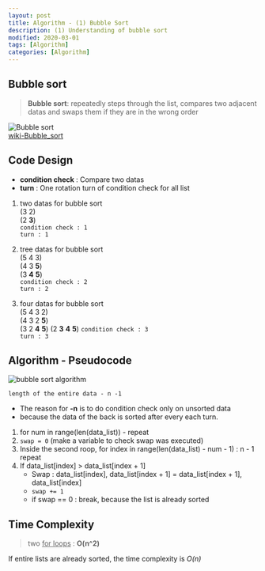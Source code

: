 ```yaml
---
layout: post
title: Algorithm - (1) Bubble Sort
description: (1) Understanding of bubble sort
modified: 2020-03-01
tags: [Algorithm]
categories: [Algorithm]
---
```


## Bubble sort
> **Bubble sort**: repeatedly steps through the list, compares two adjacent datas and swaps them if they are in the wrong order  

![Bubble sort](https://upload.wikimedia.org/wikipedia/commons/c/c8/Bubble-sort-example-300px.gif)  
[wiki-Bubble_sort](https://en.wikipedia.org/wiki/Bubble_sort)

## Code Design  
* **condition check** : Compare two datas  
* __turn__ : One rotation turn of condition check for all list    


1. two datas for bubble sort   
(3 2)  
(2 __3__)  
`condition check : 1`  
`turn : 1`  

2. tree datas for bubble sort  
(5 4 3)  
(4 3 __5__)  
(3 __4__ __5__)  
`condition check : 2`  
`turn : 2`  

3. four datas for bubble sort  
(5 4 3 2)  
(4 3 2 __5__)  
(3 2 __4__ __5__)
(2 __3__ __4__ __5__) 
`condition check : 3`  
`turn : 3`  


## Algorithm - Pseudocode
![bubble sort algorithm](https://carbon.now.sh/?bg=rgba(168%252C192%252C210%252C1)&t=seti&wt=none&l=text%252Fx-c%252B%252Bsrc&ds=true&dsyoff=20px&dsblur=68px&wc=true&wa=true&pv=56px&ph=56px&ln=true&fl=1&fm=Hack&fs=14px&lh=133%2525&si=false&es=2x&wm=false&code=for(int%252520n%252520%25253D%2525200%25253B%252520n%252520%25253C%252520length%252520of%252520the%252520entire%252520data%252520-1%25253B%252520n%25252B%25252B)%25250A%252509for(int%252520index%252520%25253D%2525200%25253B%252520index%252520%25253C%252520length%252520of%252520the%252520entire%252520data%252520-%252520n%252520-1%252520%25253B%252520index%25252B%25252B)%25250A%252509%252509if(%252520data1%252520%25253E%252520data2)%25250A%252509%252509%252509swap)


`length of the entire data - n -1`
* The reason for **-n** is to do condition check only on unsorted data  
* because the data of the back is sorted after every each turn.     

1. for num in range(len(data_list)) - repeat  
2. `swap = 0` (make a variable to check swap was executed)  
3. Inside the second roop, for index in range(len(data_list) - num - 1) : n - 1 repeat  
4. If data_list[index] > data_list[index + 1]   
	* Swap : data_list[index], data_list[index + 1] = data_list[index + 1], data_list[index]  
	* `swap += 1`  
	* if swap == 0 :  break, because the list is already sorted  
 
## Time Complexity
> two <u>for loops</u> : **O(n^2)**  

If entire lists are already sorted, the time complexity is *O(n)*  


<!--
## C++ code implementation  
https://www.tutorialspoint.com/cplusplus-program-to-implement-bubble-sort
```cpp
#include<iostream>
using namespace std;
void swapping(int &a, int &b) {      //swap the content of a and b
   int temp;
   temp = a;
   a = b;
   b = temp;
}
void display(int *array, int size) {
   for(int i = 0; i<size; i++)
      cout << array[i] << " ";
   cout << endl;
}
void bubbleSort(int *array, int size) {
   for(int i = 0; i<size; i++) {
      int swaps = 0;         //flag to detect any swap is there or not
      for(int j = 0; j<size-i-1; j++) {
         if(array[j] > array[j+1]) {       //when the current item is bigger than next
            swapping(array[j], array[j+1]);
            swaps = 1;    //set swap flag
         }
      }
      if(!swaps)
         break;       // No swap in this pass, so array is sorted
   }
}
int main() {
   int n;
   cout << "Enter the number of elements: ";
   cin >> n;
   int arr[n];     //create an array with given number of elements
   cout << "Enter elements:" << endl;
   for(int i = 0; i<n; i++) {
      cin >> arr[i];
   }
   cout << "Array before Sorting: ";
   display(arr, n);
   bubbleSort(arr, n);
   cout << "Array after Sorting: ";
   display(arr, n);
}
```

-->
